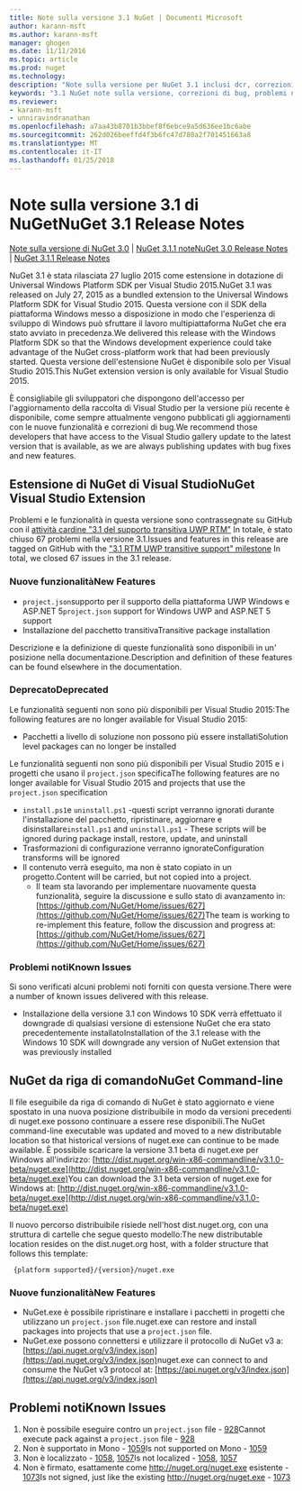 ```yaml
---
title: Note sulla versione 3.1 NuGet | Documenti Microsoft
author: karann-msft
ms.author: karann-msft
manager: ghogen
ms.date: 11/11/2016
ms.topic: article
ms.prod: nuget
ms.technology: 
description: "Note sulla versione per NuGet 3.1 inclusi dcr, correzioni di bug, le funzionalità aggiunte e problemi noti."
keywords: "3.1 NuGet note sulla versione, correzioni di bug, problemi noti, aggiunta di funzionalità, eseguire"
ms.reviewer:
- karann-msft
- unniravindranathan
ms.openlocfilehash: a7aa43b8701b3bbef8f6ebce9a5d636ee1bc6abe
ms.sourcegitcommit: 262d026beeffd4f3b6fc47d780a2f701451663a8
ms.translationtype: MT
ms.contentlocale: it-IT
ms.lasthandoff: 01/25/2018
---
```

# <a name="nuget-31-release-notes"></a><span data-ttu-id="3ab94-104">Note sulla versione 3.1 di NuGet</span><span class="sxs-lookup"><span data-stu-id="3ab94-104">NuGet 3.1 Release Notes</span></span>

<span data-ttu-id="3ab94-105">[Note sulla versione di NuGet 3.0](../release-notes/nuget-3.0.0.md) | [NuGet 3.1.1 note](../release-notes/nuget-3.1.1.md)</span><span class="sxs-lookup"><span data-stu-id="3ab94-105">[NuGet 3.0 Release Notes](../release-notes/nuget-3.0.0.md) | [NuGet 3.1.1 Release Notes](../release-notes/nuget-3.1.1.md)</span></span>

<span data-ttu-id="3ab94-106">NuGet 3.1 è stata rilasciata 27 luglio 2015 come estensione in dotazione di Universal Windows Platform SDK per Visual Studio 2015.</span><span class="sxs-lookup"><span data-stu-id="3ab94-106">NuGet 3.1 was released on July 27, 2015 as a bundled extension to the Universal Windows Platform SDK for Visual Studio 2015.</span></span> <span data-ttu-id="3ab94-107">Questa versione con il SDK della piattaforma Windows messo a disposizione in modo che l'esperienza di sviluppo di Windows può sfruttare il lavoro multipiattaforma NuGet che era stato avviato in precedenza.</span><span class="sxs-lookup"><span data-stu-id="3ab94-107">We delivered this release with the Windows Platform SDK so that the Windows development experience could take advantage of the NuGet cross-platform work that had been previously started.</span></span> <span data-ttu-id="3ab94-108">Questa versione dell'estensione NuGet è disponibile solo per Visual Studio 2015.</span><span class="sxs-lookup"><span data-stu-id="3ab94-108">This NuGet extension version is only available for Visual Studio 2015.</span></span>

<span data-ttu-id="3ab94-109">È consigliabile gli sviluppatori che dispongono dell'accesso per l'aggiornamento della raccolta di Visual Studio per la versione più recente è disponibile, come sempre attualmente vengono pubblicati gli aggiornamenti con le nuove funzionalità e correzioni di bug.</span><span class="sxs-lookup"><span data-stu-id="3ab94-109">We recommend those developers that have access to the Visual Studio gallery update to the latest version that is available, as we are always publishing updates with bug fixes and new features.</span></span>

## <a name="nuget-visual-studio-extension"></a><span data-ttu-id="3ab94-110">Estensione di NuGet di Visual Studio</span><span class="sxs-lookup"><span data-stu-id="3ab94-110">NuGet Visual Studio Extension</span></span>

<span data-ttu-id="3ab94-111">Problemi e le funzionalità in questa versione sono contrassegnate su GitHub con il [attività cardine "3.1 del supporto transitiva UWP RTM"](https://github.com/NuGet/Home/issues?utf8=%E2%9C%93&q=is%3Aclosed+milestone%3A%223.1+RTM+UWP+transitive+support%22+) In totale, è stato chiuso 67 problemi nella versione 3.1.</span><span class="sxs-lookup"><span data-stu-id="3ab94-111">Issues and features in this release are tagged on GitHub with the ["3.1 RTM UWP transitive support" milestone](https://github.com/NuGet/Home/issues?utf8=%E2%9C%93&q=is%3Aclosed+milestone%3A%223.1+RTM+UWP+transitive+support%22+)  In total, we closed 67 issues in the 3.1 release.</span></span>

### <a name="new-features"></a><span data-ttu-id="3ab94-112">Nuove funzionalità</span><span class="sxs-lookup"><span data-stu-id="3ab94-112">New Features</span></span>

* <span data-ttu-id="3ab94-113">`project.json`supporto per il supporto della piattaforma UWP Windows e ASP.NET 5</span><span class="sxs-lookup"><span data-stu-id="3ab94-113">`project.json` support for Windows UWP and ASP.NET 5 support</span></span>
* <span data-ttu-id="3ab94-114">Installazione del pacchetto transitiva</span><span class="sxs-lookup"><span data-stu-id="3ab94-114">Transitive package installation</span></span>

<span data-ttu-id="3ab94-115">Descrizione e la definizione di queste funzionalità sono disponibili in un' posizione nella documentazione.</span><span class="sxs-lookup"><span data-stu-id="3ab94-115">Description and definition of these features can be found elsewhere in the documentation.</span></span>

### <a name="deprecated"></a><span data-ttu-id="3ab94-116">Deprecato</span><span class="sxs-lookup"><span data-stu-id="3ab94-116">Deprecated</span></span>

<span data-ttu-id="3ab94-117">Le funzionalità seguenti non sono più disponibili per Visual Studio 2015:</span><span class="sxs-lookup"><span data-stu-id="3ab94-117">The following features are no longer available for Visual Studio 2015:</span></span>

* <span data-ttu-id="3ab94-118">Pacchetti a livello di soluzione non possono più essere installati</span><span class="sxs-lookup"><span data-stu-id="3ab94-118">Solution level packages can no longer be installed</span></span>

<span data-ttu-id="3ab94-119">Le funzionalità seguenti non sono più disponibili per Visual Studio 2015 e i progetti che usano il `project.json` specifica</span><span class="sxs-lookup"><span data-stu-id="3ab94-119">The following features are no longer available for Visual Studio 2015 and projects that use the `project.json` specification</span></span>

* <span data-ttu-id="3ab94-120">`install.ps1`e `uninstall.ps1` -questi script verranno ignorati durante l'installazione del pacchetto, ripristinare, aggiornare e disinstallare</span><span class="sxs-lookup"><span data-stu-id="3ab94-120">`install.ps1` and `uninstall.ps1` - These scripts will be ignored during package install, restore, update, and uninstall</span></span>
* <span data-ttu-id="3ab94-121">Trasformazioni di configurazione verranno ignorate</span><span class="sxs-lookup"><span data-stu-id="3ab94-121">Configuration transforms will be ignored</span></span>
* <span data-ttu-id="3ab94-122">Il contenuto verrà eseguito, ma non è stato copiato in un progetto.</span><span class="sxs-lookup"><span data-stu-id="3ab94-122">Content will be carried, but not copied into a project.</span></span>
    * <span data-ttu-id="3ab94-123">Il team sta lavorando per implementare nuovamente questa funzionalità, seguire la discussione e sullo stato di avanzamento in: [https://github.com/NuGet/Home/issues/627](https://github.com/NuGet/Home/issues/627)</span><span class="sxs-lookup"><span data-stu-id="3ab94-123">The team is working to re-implement this feature, follow the discussion and progress at: [https://github.com/NuGet/Home/issues/627](https://github.com/NuGet/Home/issues/627)</span></span>


### <a name="known-issues"></a><span data-ttu-id="3ab94-124">Problemi noti</span><span class="sxs-lookup"><span data-stu-id="3ab94-124">Known Issues</span></span>

<span data-ttu-id="3ab94-125">Si sono verificati alcuni problemi noti forniti con questa versione.</span><span class="sxs-lookup"><span data-stu-id="3ab94-125">There were a number of known issues delivered with this release.</span></span>

* <span data-ttu-id="3ab94-126">Installazione della versione 3.1 con Windows 10 SDK verrà effettuato il downgrade di qualsiasi versione di estensione NuGet che era stato precedentemente installato</span><span class="sxs-lookup"><span data-stu-id="3ab94-126">Installation of the 3.1 release with the Windows 10 SDK will downgrade any version of NuGet extension that was previously installed</span></span>

## <a name="nuget-command-line"></a><span data-ttu-id="3ab94-127">NuGet da riga di comando</span><span class="sxs-lookup"><span data-stu-id="3ab94-127">NuGet Command-line</span></span>

<span data-ttu-id="3ab94-128">Il file eseguibile da riga di comando di NuGet è stato aggiornato e viene spostato in una nuova posizione distribuibile in modo da versioni precedenti di nuget.exe possono continuare a essere rese disponibili.</span><span class="sxs-lookup"><span data-stu-id="3ab94-128">The NuGet command-line executable was updated and moved to a new distributable location so that historical versions of nuget.exe can continue to be made available.</span></span>  <span data-ttu-id="3ab94-129">È possibile scaricare la versione 3.1 beta di nuget.exe per Windows all'indirizzo: [http://dist.nuget.org/win-x86-commandline/v3.1.0-beta/nuget.exe](http://dist.nuget.org/win-x86-commandline/v3.1.0-beta/nuget.exe)</span><span class="sxs-lookup"><span data-stu-id="3ab94-129">You can download the 3.1 beta version of nuget.exe for Windows at: [http://dist.nuget.org/win-x86-commandline/v3.1.0-beta/nuget.exe](http://dist.nuget.org/win-x86-commandline/v3.1.0-beta/nuget.exe)</span></span>

<span data-ttu-id="3ab94-130">Il nuovo percorso distribuibile risiede nell'host dist.nuget.org, con una struttura di cartelle che segue questo modello:</span><span class="sxs-lookup"><span data-stu-id="3ab94-130">The new distributable location resides on the dist.nuget.org host, with a folder structure that follows this template:</span></span>

     {platform supported}/{version}/nuget.exe

### <a name="new-features"></a><span data-ttu-id="3ab94-131">Nuove funzionalità</span><span class="sxs-lookup"><span data-stu-id="3ab94-131">New Features</span></span>

* <span data-ttu-id="3ab94-132">NuGet.exe è possibile ripristinare e installare i pacchetti in progetti che utilizzano un `project.json` file.</span><span class="sxs-lookup"><span data-stu-id="3ab94-132">nuget.exe can restore and install packages into projects that use a `project.json` file.</span></span>
* <span data-ttu-id="3ab94-133">NuGet.exe possono connettersi e utilizzare il protocollo di NuGet v3 a: [https://api.nuget.org/v3/index.json](https://api.nuget.org/v3/index.json)</span><span class="sxs-lookup"><span data-stu-id="3ab94-133">nuget.exe can connect to and consume the NuGet v3 protocol at: [https://api.nuget.org/v3/index.json](https://api.nuget.org/v3/index.json)</span></span>

## <a name="known-issues"></a><span data-ttu-id="3ab94-134">Problemi noti</span><span class="sxs-lookup"><span data-stu-id="3ab94-134">Known Issues</span></span> ##

1.    <span data-ttu-id="3ab94-135">Non è possibile eseguire contro un `project.json` file - [928](https://github.com/NuGet/Home/issues/928)</span><span class="sxs-lookup"><span data-stu-id="3ab94-135">Cannot execute pack against a `project.json` file - [928](https://github.com/NuGet/Home/issues/928)</span></span>
2.    <span data-ttu-id="3ab94-136">Non è supportato in Mono - [1059](https://github.com/NuGet/Home/issues/1059)</span><span class="sxs-lookup"><span data-stu-id="3ab94-136">Is not supported on Mono - [1059](https://github.com/NuGet/Home/issues/1059)</span></span>
3.    <span data-ttu-id="3ab94-137">Non è localizzato - [1058](https://github.com/NuGet/Home/issues/1058), [1057](https://github.com/NuGet/Home/issues/1057)</span><span class="sxs-lookup"><span data-stu-id="3ab94-137">Is not localized - [1058](https://github.com/NuGet/Home/issues/1058),   [1057](https://github.com/NuGet/Home/issues/1057)</span></span>
4.    <span data-ttu-id="3ab94-138">Non è firmato, esattamente come http://nuget.org/nuget.exe esistente - [1073](https://github.com/NuGet/Home/issues/1073)</span><span class="sxs-lookup"><span data-stu-id="3ab94-138">Is not signed, just like the existing http://nuget.org/nuget.exe - [1073](https://github.com/NuGet/Home/issues/1073)</span></span>
